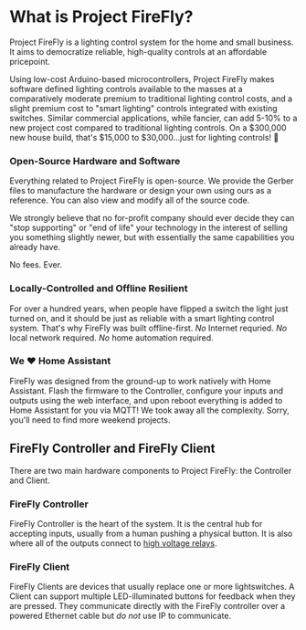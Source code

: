 # What is Project FireFly?

Project FireFly is a lighting control system for the home and small business.  It aims to democratize reliable, high-quality controls at an affordable pricepoint.

Using low-cost Arduino-based microcontrollers, Project FireFly makes software defined lighting controls available to the masses at a comparatively moderate premium to traditional lighting control costs, and a slight premium cost to "smart lighting" controls integrated with existing switches.  Similar commercial applications, while fancier, can add 5-10% to a new project cost compared to traditional lighting controls.  On a $300,000 new house build, that's $15,000 to $30,000...just for lighting controls! 🤯


### Open-Source Hardware and Software

Everything related to Project FireFly is open-source.  We provide the Gerber files to manufacture the hardware or design your own using ours as a reference.  You can also view and modify all of the source code.

We strongly believe that no for-profit company should ever decide they can "stop supporting" or "end of life" your technology in the interest of selling you something slightly newer, but with essentially the same capabilities you already have.

No fees.  Ever.

### Locally-Controlled and Offline Resilient

For over a hundred years, when people have flipped a switch the light just turned on, and it should be just as reliable with a smart lighting control system.  That's why FireFly was built offline-first. *No* Internet requried.  *No* local network required.  *No* home automation required.


### We ❤️ Home Assistant

FireFly was designed from the ground-up to work natively with Home Assistant.  Flash the firmware to the Controller, configure your inputs and outputs using the web interface, and upon reboot everything is added to Home Assistant for you via MQTT!  We took away all the complexity.  Sorry, you'll need to find more weekend projects.


## FireFly Controller and FireFly Client
There are two main hardware components to Project FireFly: the Controller and Client.


### FireFly Controller

FireFly Controller is the heart of the system.  It is the central hub for accepting inputs, usually from a human pushing a physical button.  It is also where all of the outputs connect to [high voltage relays](/controller/hardware/relays).

### FireFly Client <Badge type="tip" text="Coming Soon" />

FireFly Clients are devices that usually replace one or more lightswitches.  A Client can support multiple LED-illuminated buttons for feedback when they are pressed.  They communicate directly with the FireFly controller over a powered Ethernet cable but _do not_ use IP to communicate.